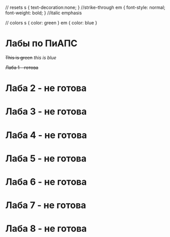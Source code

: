 // resets
s { text-decoration:none; } //strike-through
em { font-style: normal; font-weight: bold; } //italic emphasis


// colors
s { color: green }
em { color: blue }

# Лабы по ПиАПС

~~This is green~~
_this is blue_

~~Лаба 1 - готова~~

# Лаба 2 - не готова
# Лаба 3 - не готова
# Лаба 4 - не готова
# Лаба 5 - не готова
# Лаба 6 - не готова
# Лаба 7 - не готова
# Лаба 8 - не готова
